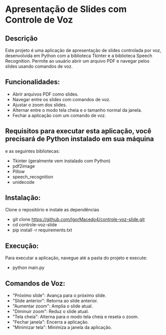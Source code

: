 # Apresentação de Slides com Controle de Voz

## Descrição
Este projeto é uma aplicação de apresentação de slides controlada por voz, desenvolvida em Python 
com a biblioteca Tkinter e a biblioteca Speech Recognition.
Permite ao usuário abrir um arquivo PDF e navegar pelos slides usando comandos de voz.

## Funcionalidades:
- Abrir arquivos PDF como slides.
- Navegar entre os slides com comandos de voz.
- Ajustar o zoom dos slides.
- Alternar entre o modo tela cheia e o tamanho normal da janela.
- Fechar a aplicação com um comando de voz.

## Requisitos para executar esta aplicação, você precisará de Python instalado em sua máquina
e as seguintes bibliotecas:
- Tkinter (geralmente vem instalado com Python)
- pdf2image
- Pillow
- speech_recognition
- unidecode

## Instalação:
Clone o repositório e instale as dependências
- git clone https://github.com/IgorMacedo4/controle-voz-slide.git
- cd controle-voz-slide
- pip install -r requirements.txt

## Execução:
Para executar a aplicação, navegue até a pasta do projeto e execute:
- python main.py

## Comandos de Voz:
- "Próximo slide": Avança para o próximo slide.
- "Slide anterior": Retorna ao slide anterior.
- "Aumentar zoom": Amplia o slide atual.
- "Diminuir zoom": Reduz o slide atual.
- "Tela cheia": Alterna para o modo tela cheia e reseta o zoom.
- "Fechar janela": Encerra a aplicação.
- "Minimizar tela": Minimiza a janela da aplicação.
